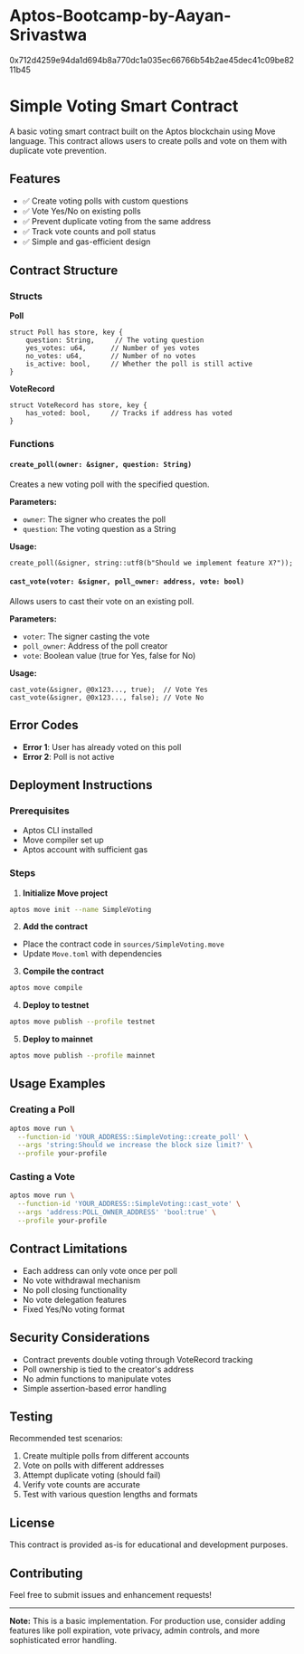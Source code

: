 # Aptos-Bootcamp-by-Aayan-Srivastwa
0x712d4259e94da1d694b8a770dc1a035ec66766b54b2ae45dec41c09be8211b45
# Simple Voting Smart Contract

A basic voting smart contract built on the Aptos blockchain using Move language. This contract allows users to create polls and vote on them with duplicate vote prevention.

## Features

- ✅ Create voting polls with custom questions
- ✅ Vote Yes/No on existing polls
- ✅ Prevent duplicate voting from the same address
- ✅ Track vote counts and poll status
- ✅ Simple and gas-efficient design

## Contract Structure

### Structs

**Poll**
```move
struct Poll has store, key {
    question: String,     // The voting question
    yes_votes: u64,      // Number of yes votes
    no_votes: u64,       // Number of no votes
    is_active: bool,     // Whether the poll is still active
}
```

**VoteRecord**
```move
struct VoteRecord has store, key {
    has_voted: bool,     // Tracks if address has voted
}
```

### Functions

#### `create_poll(owner: &signer, question: String)`
Creates a new voting poll with the specified question.

**Parameters:**
- `owner`: The signer who creates the poll
- `question`: The voting question as a String

**Usage:**
```move
create_poll(&signer, string::utf8(b"Should we implement feature X?"));
```

#### `cast_vote(voter: &signer, poll_owner: address, vote: bool)`
Allows users to cast their vote on an existing poll.

**Parameters:**
- `voter`: The signer casting the vote
- `poll_owner`: Address of the poll creator
- `vote`: Boolean value (true for Yes, false for No)

**Usage:**
```move
cast_vote(&signer, @0x123..., true);  // Vote Yes
cast_vote(&signer, @0x123..., false); // Vote No
```

## Error Codes

- **Error 1**: User has already voted on this poll
- **Error 2**: Poll is not active

## Deployment Instructions

### Prerequisites
- Aptos CLI installed
- Move compiler set up
- Aptos account with sufficient gas

### Steps

1. **Initialize Move project**
```bash
aptos move init --name SimpleVoting
```

2. **Add the contract**
- Place the contract code in `sources/SimpleVoting.move`
- Update `Move.toml` with dependencies

3. **Compile the contract**
```bash
aptos move compile
```

4. **Deploy to testnet**
```bash
aptos move publish --profile testnet
```

5. **Deploy to mainnet**
```bash
aptos move publish --profile mainnet
```

## Usage Examples

### Creating a Poll
```bash
aptos move run \
  --function-id 'YOUR_ADDRESS::SimpleVoting::create_poll' \
  --args 'string:Should we increase the block size limit?' \
  --profile your-profile
```

### Casting a Vote
```bash
aptos move run \
  --function-id 'YOUR_ADDRESS::SimpleVoting::cast_vote' \
  --args 'address:POLL_OWNER_ADDRESS' 'bool:true' \
  --profile your-profile
```

## Contract Limitations

- Each address can only vote once per poll
- No vote withdrawal mechanism
- No poll closing functionality
- No vote delegation features
- Fixed Yes/No voting format

## Security Considerations

- Contract prevents double voting through VoteRecord tracking
- Poll ownership is tied to the creator's address
- No admin functions to manipulate votes
- Simple assertion-based error handling

## Testing

Recommended test scenarios:
1. Create multiple polls from different accounts
2. Vote on polls with different addresses
3. Attempt duplicate voting (should fail)
4. Verify vote counts are accurate
5. Test with various question lengths and formats

## License

This contract is provided as-is for educational and development purposes.

## Contributing

Feel free to submit issues and enhancement requests!

---

**Note:** This is a basic implementation. For production use, consider adding features like poll expiration, vote privacy, admin controls, and more sophisticated error handling.
